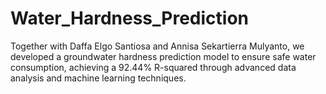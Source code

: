 # Water_Hardness_Prediction
Together with Daffa Elgo Santiosa and Annisa Sekartierra Mulyanto, we developed a groundwater hardness prediction model to ensure safe water consumption, achieving a 92.44% R-squared through advanced data analysis and machine learning techniques.
